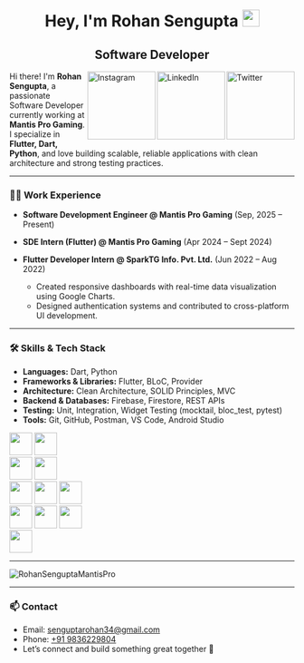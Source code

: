 <h1 align="center">Hey, I'm Rohan Sengupta <img src="https://raw.githubusercontent.com/aemmadi/aemmadi/master/wave.gif" width="30px"></h1> 
<h2 align="center">Software Developer</h2>

<a href="https://twitter.com/rohan_sen132" target="_blank"><img src="https://cdn2.iconfinder.com/data/icons/social-media-2199/64/social_media_isometric_6-twitter-512.png" height="120px" width="120px" alt="Twitter" align="right"></a>
<a href="https://www.linkedin.com/in/rohan-sengupta-193bb916a/" target="_blank"><img src="https://cdn2.iconfinder.com/data/icons/social-media-2199/64/social_media_isometric_14-linkedin-512.png" height="120px" width="120px" alt="LinkedIn" align="right"></a>
<a href="https://www.instagram.com/rohaaansen/" target="_blank"><img src="https://user-images.githubusercontent.com/64458868/139007412-d19d66a5-e265-4774-a045-22d038d2f0e4.png" height="120px" width="120px" alt="Instagram" align="right"></a>

Hi there! I'm **Rohan Sengupta**, a passionate Software Developer currently working at **Mantis Pro Gaming**.  
I specialize in **Flutter, Dart, Python**, and love building scalable, reliable applications with clean architecture and strong testing practices.

---

### 🧑‍💻 Work Experience

- **Software Development Engineer @ Mantis Pro Gaming** (Sep, 2025 – Present)    

- **SDE Intern (Flutter) @ Mantis Pro Gaming** (Apr 2024 – Sept 2024)  

- **Flutter Developer Intern @ SparkTG Info. Pvt. Ltd.** (Jun 2022 – Aug 2022)  
  - Created responsive dashboards with real-time data visualization using Google Charts.  
  - Designed authentication systems and contributed to cross-platform UI development.  

---

### 🛠 Skills & Tech Stack

- **Languages:** Dart, Python
- **Frameworks & Libraries:** Flutter, BLoC, Provider  
- **Architecture:** Clean Architecture, SOLID Principles, MVC  
- **Backend & Databases:** Firebase, Firestore, REST APIs  
- **Testing:** Unit, Integration, Widget Testing (mocktail, bloc_test, pytest)  
- **Tools:** Git, GitHub, Postman, VS Code, Android Studio  

<p align="left">
  <img height="40" src="https://img.shields.io/badge/-Dart-blue?logo=dart&logoColor=white">
  <img height="40" src="https://img.shields.io/badge/-Flutter-blue?logo=flutter&logoColor=lightblue"><br>
  <img height="40" src="https://img.shields.io/badge/C-00599C?style=for-the-badge&logo=c&logoColor=white">
  <img height="40" src="https://img.shields.io/badge/C%2B%2B-00599C?style=for-the-badge&logo=c%2B%2B&logoColor=white"><br>
  <img height="40" src="https://img.shields.io/badge/Python-FFD43B?style=for-the-badge&logo=python&logoColor=darkgreen">
  <img height="40" src="https://img.shields.io/badge/-Flask-black?logo=flask&logoColor=white">
  <img height="40" src="https://img.shields.io/badge/MySQL-00000F?style=for-the-badge&logo=mysql&logoColor=white"><br>
  <img height="40" src="https://img.shields.io/badge/-DSA-orange">
  <img height="40" src="https://img.shields.io/badge/-Git-lightgreen?logo=git&logoColor=black">
  <img height="40" src="https://img.shields.io/badge/-Github-darkgreen?logo=github&logoColor=black"><br>
  <img height="40" src="https://img.shields.io/badge/-Markdown-black?logo=markdown&logoColor=white">
</p>

---

<p><img align="center" src="https://github-readme-streak-stats.herokuapp.com/?user=RohanSenguptaMantisPro&" alt="RohanSenguptaMantisPro" /></p>

---

### 📫 Contact

- Email: [senguptarohan34@gmail.com](mailto:senguptarohan34@gmail.com)  
- Phone: [+91 9836229804](tel:+919836229804)  
- Let’s connect and build something great together 🚀  

